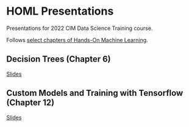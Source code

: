 # HOML Presentations 

Presentations for 2022 CIM Data Science Training course.

Follows [select chapters of Hands-On Machine Learning](https://github.com/ageron/handson-ml3). 

## Decision Trees (Chapter 6)

[Slides](06_decision_trees/)

## Custom Models and Training with Tensorflow (Chapter 12)

[Slides](12_custom_models_and_training_with_tensorflow/)
